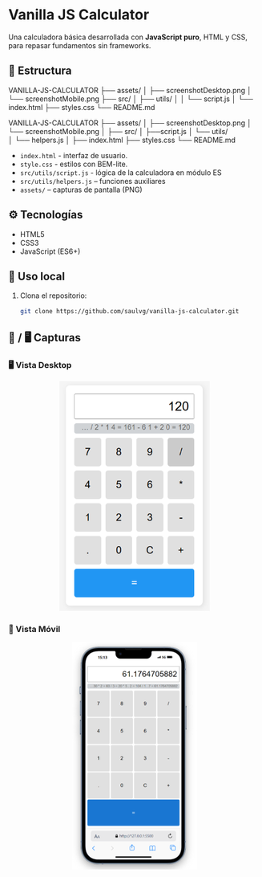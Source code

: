 # Vanilla JS Calculator

Una calculadora básica desarrollada con **JavaScript puro**, HTML y CSS, para repasar fundamentos sin frameworks.

## 📂 Estructura

VANILLA-JS-CALCULATOR
├── assets/
│ ├── screenshotDesktop.png
│ └── screenshotMobile.png
├── src/
│ ├── utils/
│ │ └── script.js
│ └── index.html
├── styles.css
└── README.md

VANILLA-JS-CALCULATOR
├── assets/
│ ├── screenshotDesktop.png
│ └── screenshotMobile.png
│
├── src/
│ ├──script.js
│ └── utils/  
│ └── helpers.js
│
├── index.html
├── styles.css
└── README.md

- `index.html` - interfaz de usuario.
- `style.css` - estilos con BEM-lite.
- `src/utils/script.js` - lógica de la calculadora en módulo ES
- `src/utils/helpers.js` – funciones auxiliares
- `assets/` – capturas de pantalla (PNG)

## ⚙️ Tecnologías

- HTML5
- CSS3
- JavaScript (ES6+)

## 🚀 Uso local

1. Clona el repositorio:
   ```bash
   git clone https://github.com/saulvg/vanilla-js-calculator.git
   ```

## 📱 / 🖥️ Capturas

### 🖥️ Vista Desktop

<p align="center"> <img src="assets/screenshotDesktop.png" alt="Calculadora en vista desktop" width="300px" /> </p>

### 📱 Vista Móvil

<p align="center"> <img src="assets/screenshotMobile.png" alt="Calculadora en vista móvil" width="250px" /> </p>
